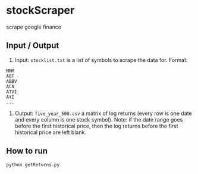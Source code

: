 # stockScraper
scrape google finance

## Input / Output

1. Input: `stocklist.txt` is a list of symbols to scrape the data for. Format:

```
MMM
ABT
ABBV
ACN
ATVI
AYI
...
```

1. Output: `five_year_500.csv` a matrix of log returns (every row is one date and every column is one stock symbol). Note: if the date range goes before the first historical price, then the log returns before the first historical price are left blank.

## How to run
`python getReturns.py`